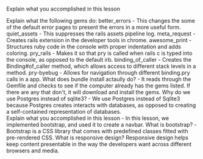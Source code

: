 Explain what you accomplished in this lesson

Explain what the following gems do:
better_errors
	- This changes the some of the default error pages to present the errors in a more useful form.
quiet_assets
	- This suppresses the rails assets pipeline log. 
meta_request
	- Creates rails extension in the developer tools in chrome.
awesome_print
	- Structures ruby code in the console with proper indentation and adds coloring.
pry_rails
	- Makes it so that pry is called when rails c is typed into the console, as opposed to the default irb.
binding_of_caller
	- Creates the Binding#of_caller method, which allows access to different stack levels in a method.
pry-byebug
	- Allows for navigation through different binding.pry calls in a app. 
What does bundle install actaully do?
	- It reads through the Gemfile and checks to see if the computer already has the gems listed. If there are any that don't, it will download and install the gems.
Why do we use Postgres instead of sqlite3?
	- We use Postgres instead of Sqlite3 because Postgres creates interacts with databases, as opposed to creating a self-contained representation of databases.  
Explain what you accomplished in this lesson
	- In this lesson, we implemented bootstrap, and used it to create a navbar.
What is bootstrap?
	-Bootstrap is a CSS library that comes with predefined classes fitted with pre-rendered CSS.
What is responsive design?
	Responsive design helps keep content presentable in the way the developers want across different browsers and media. 

